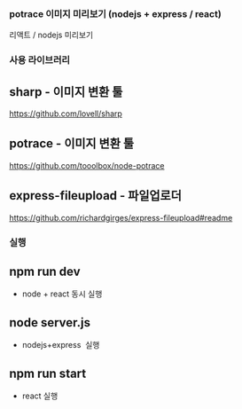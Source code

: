 ### potrace 이미지 미리보기 (nodejs + express / react)

리액트 / nodejs 미리보기

### 사용 라이브러리

## sharp - 이미지 변환 툴

https://github.com/lovell/sharp

## potrace - 이미지 변환 툴

https://github.com/tooolbox/node-potrace

## express-fileupload - 파일업로더

https://github.com/richardgirges/express-fileupload#readme

### 실행

## npm run dev

- node + react 동시 실행

## node server.js

- nodejs+express  실행

## npm run start

- react 실행
